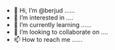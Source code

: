 - 👋 Hi, I’m @berjud ......
- 👀 I’m interested in ....
- 🌱 I’m currently learning ......
- 💞️ I’m looking to collaborate on ....
- 📫 How to reach me ......

<!---
berjud/berjud is a ✨ special ✨ repository because its `README.md` (this file) appears on your GitHub profile.
You can click the Preview link to take a look at your changes.
--->
